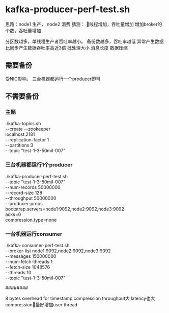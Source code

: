 # kafka-producer-perf-test.sh


思路：node1 生产， node2 消费
猜测：
线程增加，吞吐量增加
增加broker的个数，吞吐量增加

分区数越多，单线程生产者吞吐率越小。
备份数越多，吞吐率越低
异常产生数据比同步产生数据吞吐率高近3倍
批处理大小
消息长度
数据压缩


## 需要备份
受NIC影响， 三台机器都运行一个producer即可


## 不需要备份

### 主题
./kafka-topics.sh \
--create --zookeeper \
localhost:2181 \
--replication-factor 1 \
--partitions 3 \
--topic "test-1-3-50mil-007"

### 三台机器都运行1个producer
./kafka-producer-perf-test.sh \
--topic "test-1-3-50mil-007" \
--num-records 50000000 \
--record-size 128 \
--throughput 50000000 \
--producer-props \
bootstrap.servers=node1:9092,node2:9092,node3:9092 \
acks=0 \
compression.type=none

### 一台机器运行consumer
./kafka-consumer-perf-test.sh \
--broker-list node1:9092,node2:9092,node3:9092 \
--messages 150000000 \
--num-fetch-threads 1 \
--fetch-size 1048576 \
--threads 10 \
--topic "test-1-3-50mil-007"



########

8 bytes overhead for timestamp
compression throughput大 latency也大
compression最好增加user thread
